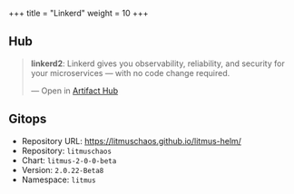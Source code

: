 +++
title = "Linkerd"
weight = 10
+++

## Hub

<div class="artifacthub-widget" data-url="https://artifacthub.io/packages/helm/linkerd2-edge/linkerd2" data-theme="light" data-header="true" data-responsive="false"><blockquote><p lang="en" dir="ltr"><b>linkerd2</b>: Linkerd gives you observability, reliability, and security for your microservices — with no code change required. </p>&mdash; Open in <a href="https://artifacthub.io/packages/helm/linkerd2-edge/linkerd2">Artifact Hub</a></blockquote></div><script async src="https://artifacthub.io/artifacthub-widget.js"></script>

## Gitops

<!-- BEGIN_PORTEFAIX_DOC -->

* Repository URL: https://litmuschaos.github.io/litmus-helm/
* Repository: `litmuschaos`
* Chart: `litmus-2-0-0-beta`
* Version: `2.0.22-Beta8`
* Namespace: `litmus`

<!-- END_PORTEFAIX_DOC -->
